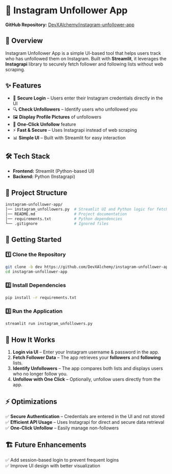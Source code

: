 # 📸 Instagram Unfollower App  

**GitHub Repository:** [DevXAlchemy/instagram-unfollower-app](https://github.com/DevXAlchemy/instagram-unfollower-app/tree/dev)  

## 📌 Overview  
Instagram Unfollower App is a simple UI-based tool that helps users track who has unfollowed them on Instagram. Built with **Streamlit**, it leverages the **Instagrapi** library to securely fetch follower and following lists without web scraping.  

## ✨ Features  
- 🔐 **Secure Login** – Users enter their Instagram credentials directly in the UI  
- 🔍 **Check Unfollowers** – Identify users who unfollowed you  
- 🖼 **Display Profile Pictures** of unfollowers  
- 🚀 **One-Click Unfollow** feature  
- ⚡ **Fast & Secure** – Uses Instagrapi instead of web scraping  
- 📊 **Simple UI** – Built with Streamlit for easy interaction  

## 🛠 Tech Stack  
- **Frontend:** Streamlit (Python-based UI)  
- **Backend:** Python (Instagrapi)  

## 📂 Project Structure  
```bash
instagram-unfollower-app/
│── instagram_unfollowers.py  # Streamlit UI and Python logic for fetching and processing data
│── README.md                 # Project documentation
│── requirements.txt          # Python dependencies
└── .gitignore                # Ignored files
```

## 🚀 Getting Started  

### 1️⃣ Clone the Repository  
```bash
git clone -b dev https://github.com/DevXAlchemy/instagram-unfollower-app.git
cd instagram-unfollower-app
```

### 2️⃣ Install Dependencies  
```bash
pip install -r requirements.txt
```

### 3️⃣ Run the Application  
```bash
streamlit run instagram_unfollowers.py
```

## 🔑 How It Works  
1. **Login via UI** – Enter your Instagram username & password in the app.  
2. **Fetch Follower Data** – The app retrieves your **followers** and **following** lists.  
3. **Identify Unfollowers** – The app compares both lists and displays users who no longer follow you.  
4. **Unfollow with One Click** – Optionally, unfollow users directly from the app.  

## ⚡ Optimizations  
✅ **Secure Authentication** – Credentials are entered in the UI and not stored  
✅ **Efficient API Usage** – Uses Instagrapi for direct and secure data retrieval  
✅ **One-Click Unfollow** – Easily manage non-followers  

## 🏗 Future Enhancements  
✅ Add session-based login to prevent frequent logins  
✅ Improve UI design with better visualization  
